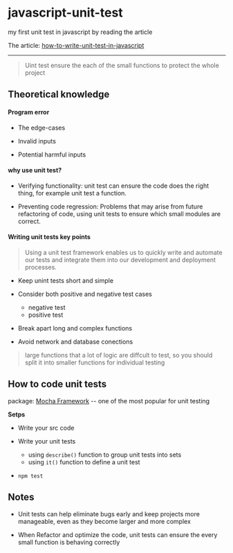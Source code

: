 # javascript-unit-test
my first unit test in javascript by reading the article

The article: [how-to-write-unit-test-in-javascript](https://snyk.io/blog/how-to-write-unit-test-in-javascript/)

---

> Uint test ensure the each of the small functions to protect the whole project

## Theoretical knowledge

#### Program error

- The edge-cases

- Invalid inputs

- Potential harmful inputs


#### why use unit test?

- Verifying functionality: unit test can ensure the code does the right thing, for example unit test a function.

- Preventing code regression: Problems that may arise from future refactoring of code, using unit tests to ensure which small modules are correct.

#### Writing unit tests key points

> Using a unit test framework enables us to quickly write and automate our tests and integrate them into our development and deployment processes. 

- Keep unint tests short and simple

- Consider both positive and negative test cases
  - negative test
  - positive test

- Break apart long and complex functions 

- Avoid network and database conections
> large functions that a lot of logic are diffcult to test, so you should split it into smaller functions for individual testing

## How to code unit tests

package: [Mocha Framework](https://github.com/mochajs/mocha) -- one of the most popular for unit testing

**Setps**

- Write your src code

- Write your unit tests
  - using `describe()` function to group unit tests into sets
  - using `it()` function to define a unit test

- `npm test`

## Notes
- Unit tests can help eliminate bugs early and keep projects more manageable, even as they become larger and more complex

- When Refactor and optimize the code, unit tests can ensure the every small function is behaving correctly

